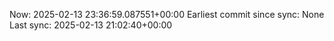 Now: 2025-02-13 23:36:59.087551+00:00 Earliest commit since sync: None Last sync: 2025-02-13 21:02:40+00:00

